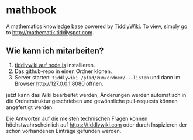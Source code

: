 # mathbook

A mathematics knowledge base powered by [TiddlyWiki](https://tiddlywiki.com). To view, simply go to http://mathematik.tiddlyspot.com.

## Wie kann ich mitarbeiten?

1. [tiddlywiki auf node.js](https://tiddlywiki.com/static/TiddlyWiki%2520on%2520Node.js.html) installieren.
1. Das github-repo in einen Ordner klonen.
1. Server starten: `tiddlywiki /pfad/zum/ordner/ --listen` und dann im Browser http://127.0.0.1:8080 öffnen.

jetzt kann das Wiki bearbeitet werden, Änderungen werden automatisch in die Ordnerstruktur geschrieben und gewöhnliche pull-requests können angefertigt werden.

Die Antworten auf die meisten technischen Fragen können höchstwahrscheinlich auf https://tiddlywiki.com oder durch Inspizieren der schon vorhandenen Einträge gefunden werden.
